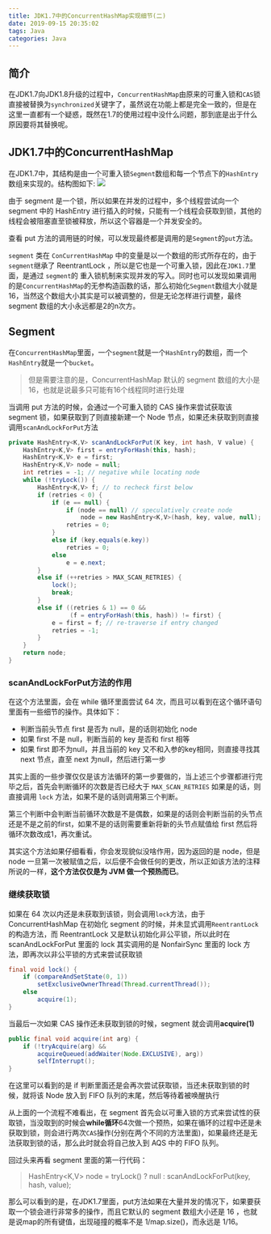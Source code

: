 ```yaml
---
title: JDK1.7中的ConcurrentHashMap实现细节(二)
date: 2019-09-15 20:35:02
tags: Java
categories: Java
---
```

## 简介
在JDK1.7向JDK1.8升级的过程中，`ConcurrentHashMap`由原来的可重入锁和`CAS`锁直接被替换为`synchronized`关键字了，虽然说在功能上都是完全一致的，但是在这里一直都有一个疑惑，既然在1.7的使用过程中没什么问题，那到底是出于什么原因要将其替换呢。

## JDK1.7中的ConcurrentHashMap
在JDK1.7中，其结构是由一个可重入锁`Segment`数组和每一个节点下的`HashEntry`数组来实现的。结构图如下:
![](https://szhtc-1252780558.cos.ap-shanghai.myqcloud.com/1.7ConcurrentHashMap.png)


由于 segment 是一个锁，所以如果在并发的过程中，多个线程尝试向一个 segment 中的 HashEntry 进行插入的时候，只能有一个线程会获取到锁，其他的线程会被阻塞直至锁被释放，所以这个容器是一个并发安全的。

<!--那么为什么是一个可重入锁呢，-->

查看 put 方法的调用链的时候，可以发现最终都是调用的是`Segment`的`put`方法。

`segment` 类在 `ConCurrentHashMap` 中的变量是以一个数组的形式所存在的，由于`segment`继承了 ReentrantLock ，所以是它也是一个可重入锁，因此在`JDK1.7`里面，是通过 `segment`的 重入锁机制来实现并发的写入。同时也可以发现如果调用的是`ConcurrentHashMap`的无参构造函数的话，那么初始化`Segment`数组大小就是16，当然这个数组大小其实是可以被调整的，但是无论怎样进行调整，最终 segment 数组的大小永远都是2的n次方。


## Segment
在`ConcurrentHashMap`里面，一个`segment`就是一个`HashEntry`的数组，而一个`HashEntry`就是一个`bucket`。
> 但是需要注意的是，ConcurrentHashMap 默认的 segment 数组的大小是16，也就是说最多只可能有16个线程同时进行处理

当调用 put 方法的时候，会通过一个可重入锁的 CAS 操作来尝试获取该 segment 锁，如果获取到了则直接新建一个 Node 节点，如果还未获取到则直接调用`scanAndLockForPut`方法
```java
private HashEntry<K,V> scanAndLockForPut(K key, int hash, V value) {
    HashEntry<K,V> first = entryForHash(this, hash);
    HashEntry<K,V> e = first;
    HashEntry<K,V> node = null;
    int retries = -1; // negative while locating node
    while (!tryLock()) {
        HashEntry<K,V> f; // to recheck first below
        if (retries < 0) {
            if (e == null) {
                if (node == null) // speculatively create node
                    node = new HashEntry<K,V>(hash, key, value, null);
                retries = 0;
            }
            else if (key.equals(e.key))
                retries = 0;
            else
                e = e.next;
        }
        else if (++retries > MAX_SCAN_RETRIES) {
            lock();
            break;
        }
        else if ((retries & 1) == 0 &&
                 (f = entryForHash(this, hash)) != first) {
            e = first = f; // re-traverse if entry changed
            retries = -1;
        }
    }
    return node;
}
```
### scanAndLockForPut方法的作用
在这个方法里面，会在 while 循环里面尝试 64 次，而且可以看到在这个循环语句里面有一些细节的操作。具体如下：
* 判断当前头节点 first 是否为 null，是的话则初始化 node 
* 如果 first 不是 null，判断当前的 key 是否和 first 相等
* 如果 first 即不为null，并且当前的 key 又不和入参的key相同，则直接寻找其 next 节点，直至 next 为null，然后进行第一步

其实上面的一些步骤仅仅是该方法循环的第一步要做的，当上述三个步骤都进行完毕之后，首先会判断循环的次数是否已经大于 `MAX_SCAN_RETRIES` 如果是的话，则直接调用 `lock` 方法，如果不是的话则调用第三个判断。

第三个判断中会判断当前循环次数是不是偶数，如果是的话则会判断当前的头节点还是不是之前的first，如果不是的话则需要重新将新的头节点赋值给 first 然后将循环次数改成1，再次重试。

其实这个方法如果仔细看看，你会发现貌似没啥作用，因为返回的是 node，但是 node 一旦第一次被赋值之后，以后便不会做任何的更改，所以正如该方法的注释所说的一样，**这个方法仅仅是为 JVM 做一个预热而已**。

### 继续获取锁

如果在 64 次以内还是未获取到该锁，则会调用`lock`方法，由于 ConcurrentHashMap 在初始化 segment 的时候，并未显式调用`ReentrantLock`的构造方法，而 ReentrantLock 又是默认初始化非公平锁，所以此时在 scanAndLockForPut 里面的 lock 其实调用的是 NonfairSync 里面的 lock 方法，即再次以非公平锁的方式来尝试获取锁
```java
final void lock() {
    if (compareAndSetState(0, 1))
        setExclusiveOwnerThread(Thread.currentThread());
    else
        acquire(1);
}
```
当最后一次如果 CAS 操作还未获取到锁的时候，segment 就会调用**acquire(1)**
```java
public final void acquire(int arg) {
    if (!tryAcquire(arg) &&
        acquireQueued(addWaiter(Node.EXCLUSIVE), arg))
        selfInterrupt();
}
```
在这里可以看到的是 if 判断里面还是会再次尝试获取锁，当还未获取到锁的时候，就将该 Node 放入到 FIFO 队列的末尾，然后等待着被唤醒执行

从上面的一个流程不难看出，在 segment 首先会以可重入锁的方式来尝试性的获取锁，当没取到的时候会**while循环**64次做一个预热，如果在循环的过程中还是未获取到锁，则会进行两次`CAS`操作(分别在两个不同的方法里面)，如果最终还是无法获取到锁的话，那么此时就会将自己放入到 AQS 中的 FIFO 队列。

回过头来再看 segment 里面的第一行代码：
> HashEntry<K,V> node = tryLock() ? null : scanAndLockForPut(key, hash, value);


那么可以看到的是，在JDK1.7里面，put方法如果在大量并发的情况下，如果要获取一个锁会进行非常多的操作，而且它默认的 segment 数组大小还是 16 ，也就是说map的所有键值，出现碰撞的概率不是 1/map.size()，而永远是 1/16。
